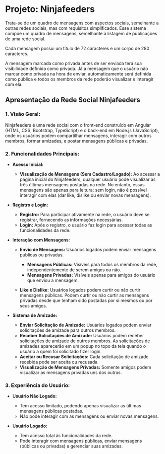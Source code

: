 # Projeto: Ninjafeeders

Trata-se de um quadro de mensagens com aspectos sociais, semelhante a outras redes sociais, mas com requisitos simplificados. Esse sistema compõe um quadro de mensagens, semelhante à listagem de publicações de uma rede social.

Cada mensagem possui um título de 72 caracteres e um corpo de 280 caracteres.

A mensagem marcada como privada antes de ser enviada terá sua visibilidade definida como privada. Já a mensagem que o usuário não marcar como privada na hora de enviar, automaticamente será definida como pública e todos os membros da rede poderão visualizar e interagir com ela.

## Apresentação da Rede Social Ninjafeeders

### 1. Visão Geral:
Ninjafeeders é uma rede social com o front-end construído em Angular (HTML, CSS, Bootstrap, TypeScript) e o back-end em Node.js (JavaScript), onde os usuários podem compartilhar mensagens, interagir com outros membros, formar amizades, e postar mensagens públicas e privadas.

### 2. Funcionalidades Principais:

- **Acesso Inicial:**
  - **Visualização de Mensagens (Sem Cadastro/Logado):** Ao acessar a página inicial do Ninjafeeders, qualquer usuário pode visualizar as três últimas mensagens postadas na rede. No entanto, essas mensagens são apenas para leitura; sem login, não é possível interagir com elas (dar like, dislike ou enviar novas mensagens).

- **Registro e Login:**
  - **Registro:** Para participar ativamente na rede, o usuário deve se registrar, fornecendo as informações necessárias.
  - **Login:** Após o registro, o usuário faz login para acessar todas as funcionalidades da rede.

- **Interação com Mensagens:**
  - **Envio de Mensagens:** Usuários logados podem enviar mensagens públicas ou privadas.
    - **Mensagens Públicas:** Visíveis para todos os membros da rede, independentemente de serem amigos ou não.
    - **Mensagens Privadas:** Visíveis apenas para amigos do usuário que enviou a mensagem.
  
  - **Like e Dislike:** Usuários logados podem curtir ou não curtir mensagens públicas. Podem curtir ou não curtir as mensagens privadas desde que tenham sido postadas por si mesmos ou por seus amigos.

- **Sistema de Amizade:**
  - **Enviar Solicitação de Amizade:** Usuários logados podem enviar solicitações de amizade para outros membros.
  - **Receber Solicitações de Amizade:** Usuários podem receber solicitações de amizade de outros membros. As solicitações de amizades aparecerão em um popup no topo da tela quando o usuário a quem foi solicitado fizer login.
  - **Aceitar ou Recusar Solicitações:** Cada solicitação de amizade recebida pode ser aceita ou recusada.
  - **Visualização de Mensagens Privadas:** Somente amigos podem visualizar as mensagens privadas uns dos outros.

### 3. Experiência do Usuário:

- **Usuário Não Logado:**
  - Tem acesso limitado, podendo apenas visualizar as últimas mensagens públicas postadas.
  - Não pode interagir com as mensagens ou enviar novas mensagens.

- **Usuário Logado:**
  - Tem acesso total às funcionalidades da rede.
  - Pode interagir com mensagens públicas, enviar mensagens (públicas ou privadas) e gerenciar suas amizades.

